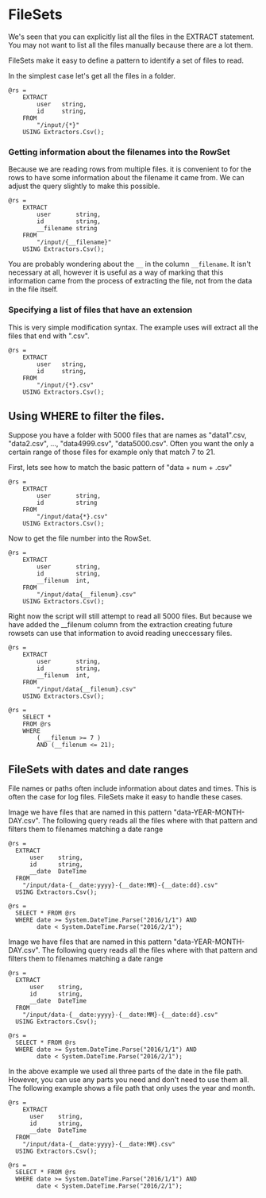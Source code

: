 # FileSets

We's seen that you can explicitly list all the files in the EXTRACT statement. You may not want to list all the files manually because there are a lot them.

FileSets make it easy to define a pattern to identify a set of files to read.

In the simplest case let's get all the files in a folder.

```
@rs =
    EXTRACT 
        user   string,
        id     string,
    FROM 
        "/input/{*}"
    USING Extractors.Csv();
```

### Getting information about the filenames into the RowSet

Because we are reading rows from multiple files. it is convenient to for the rows to have some information about the filename it came from. We can adjust the query slightly to make this possible.

```
@rs =
    EXTRACT 
        user       string,
        id         string,
        __filename string
    FROM 
        "/input/{__filename}"
    USING Extractors.Csv();
```

You are probably wondering about the `__` in the column `__filename`. It isn't necessary at all, however it is useful as a way of marking that this information came from the process of extracting the file, not from the data in the file itself.

### Specifying a list of files that have an extension

This is very simple modification syntax. The example uses will extract all the files that end with ".csv".

```
@rs =
    EXTRACT 
        user   string,
        id     string,
    FROM 
        "/input/{*}.csv"
    USING Extractors.Csv();
```

## Using WHERE to filter the files.

Suppose you have a folder with 5000 files that are names as "data1".csv, "data2.csv", ..., "data4999.csv", "data5000.csv". Often you want the only a certain range of those files for example only that match  7 to 21.

First, lets see how to match the basic pattern of "data + num + .csv"

```
@rs =
    EXTRACT 
        user       string,
        id         string
    FROM 
        "/input/data{*}.csv"
    USING Extractors.Csv();
```

Now to get the file number into the RowSet.

```
@rs =
    EXTRACT 
        user       string,
        id         string,
        __filenum  int,
    FROM 
        "/input/data{__filenum}.csv"
    USING Extractors.Csv();
```

Right now the script will still attempt to read all 5000 files. But because we have added the \_\_filenum column from the extraction creating future rowsets can use that information to avoid reading uneccessary files.

```
@rs =
    EXTRACT 
        user       string,
        id         string,
        __filenum  int,
    FROM 
        "/input/data{__filenum}.csv"
    USING Extractors.Csv();

@rs =
    SELECT *
    FROM @rs
    WHERE 
        ( __filenum >= 7 ) 
        AND (__filenum <= 21);
```

## FileSets with dates and date ranges

File names or paths often include information about dates and times. This is often the case for log files. FileSets make it easy to handle these cases.

Image we have files that are named in this pattern "data-YEAR-MONTH-DAY.csv". The following query reads all the files where with that pattern and filters them to filenames matching a date range

```
@rs = 
  EXTRACT 
      user    string,
      id      string,
      __date  DateTime
  FROM 
    "/input/data-{__date:yyyy}-{__date:MM}-{__date:dd}.csv"
  USING Extractors.Csv();

@rs = 
  SELECT * FROM @rs
  WHERE date >= System.DateTime.Parse("2016/1/1") AND
        date < System.DateTime.Parse("2016/2/1");
```

Image we have files that are named in this pattern "data-YEAR-MONTH-DAY.csv". The following query reads all the files where with that pattern and filters them to filenames matching a date range

```
@rs = 
  EXTRACT 
      user    string,
      id      string,
      __date  DateTime
  FROM 
    "/input/data-{__date:yyyy}-{__date:MM}-{__date:dd}.csv"
  USING Extractors.Csv();

@rs = 
  SELECT * FROM @rs
  WHERE date >= System.DateTime.Parse("2016/1/1") AND
        date < System.DateTime.Parse("2016/2/1");
```


In the above example we used all three parts of the date in the file path. However, you can use any parts you need and don't need to use them all. The following example shows a file path that only uses the year and month.

```
@rs =
    EXTRACT 
      user    string,
      id      string,
      __date  DateTime
  FROM 
    "/input/data-{__date:yyyy}-{__date:MM}.csv"
  USING Extractors.Csv();

@rs = 
  SELECT * FROM @rs
  WHERE date >= System.DateTime.Parse("2016/1/1") AND
        date < System.DateTime.Parse("2016/2/1");
```



